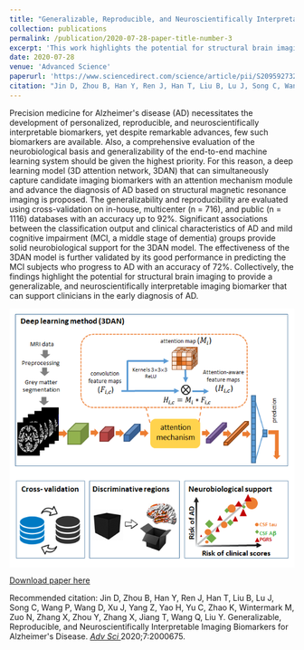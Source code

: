 ```yaml
---
title: "Generalizable, Reproducible, and Neuroscientifically Interpretable Imaging Biomarkers for Alzheimers Disease"
collection: publications
permalink: /publication/2020-07-28-paper-title-number-3
excerpt: 'This work highlights the potential for structural brain imaging to provide a generalizable, and neuroscientifically interpretable imaging biomarker that can support clinicians in the early diagnosis of AD.'
date: 2020-07-28
venue: 'Advanced Science'
paperurl: 'https://www.sciencedirect.com/science/article/pii/S2095927320302140'
citation: "Jin D, Zhou B, Han Y, Ren J, Han T, Liu B, Lu J, Song C, Wang P, Wang D, Xu J, Yang Z, Yao H, Yu C, Zhao K, Wintermark M, Zuo N, Zhang X, Zhou Y, Zhang X, Jiang T, Wang Q, Liu Y. Generalizable, Reproducible, and Neuroscientifically Interpretable Imaging Biomarkers for Alzheimer's Disease. Adv Sci (Weinh) 2020;7:2000675."
---
```

 Precision medicine for Alzheimer's disease (AD) necessitates the development of personalized, reproducible, and neuroscientifically interpretable biomarkers, yet despite remarkable advances, few such biomarkers are available. Also, a comprehensive evaluation of the neurobiological basis and generalizability of the end-to-end machine learning system should be given the highest priority. For this reason, a deep learning model (3D attention network, 3DAN) that can simultaneously capture candidate imaging biomarkers with an attention mechanism module and advance the diagnosis of AD based on structural magnetic resonance imaging is proposed. The generalizability and reproducibility are evaluated using cross-validation on in-house, multicenter (n = 716), and public (n = 1116) databases with an accuracy up to 92%. Significant associations between the classification output and clinical characteristics of AD and mild cognitive impairment (MCI, a middle stage of dementia) groups provide solid neurobiological support for the 3DAN model. The effectiveness of the 3DAN model is further validated by its good performance in predicting the MCI subjects who progress to AD with an accuracy of 72%. Collectively, the findings highlight the potential for structural brain imaging to provide a generalizable, and neuroscientifically interpretable imaging biomarker that can support clinicians in the early diagnosis of AD.

<img src='/images/DanJin_AdvanceScience-500x300.png' align="middle"><br/>

[Download paper here](http://yongliulab.github.io/files/Jin-2020-AdvSci.pdf)

Recommended citation: Jin D, Zhou B, Han Y, Ren J, Han T, Liu B, Lu J, Song C, Wang P, Wang D, Xu J, Yang Z, Yao H, Yu C, Zhao K, Wintermark M, Zuo N, Zhang X, Zhou Y, Zhang X, Jiang T, Wang Q, Liu Y. Generalizable, Reproducible, and Neuroscientifically Interpretable Imaging Biomarkers for Alzheimer's Disease. [<i> Adv Sci </i>](https://onlinelibrary.wiley.com/doi/full/10.1002/advs.202000675) 2020;7:2000675.
